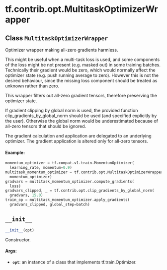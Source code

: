 <div itemscope itemtype="http://developers.google.com/ReferenceObject">
<meta itemprop="name" content="tf.contrib.opt.MultitaskOptimizerWrapper" />
<meta itemprop="path" content="Stable" />
<meta itemprop="property" content="__init__"/>
</div>

# tf.contrib.opt.MultitaskOptimizerWrapper

## Class `MultitaskOptimizerWrapper`

Optimizer wrapper making all-zero gradients harmless.



<!-- Placeholder for "Used in" -->

This might be useful when a multi-task loss is used,
and some components of the loss might be
not present (e.g. masked out) in some training batches.
Technically their gradient would be zero,
which would normally affect the optimizer state
(e.g. push running average to zero).
However this is not the desired behaviour,
since the missing loss component
should be treated as unknown rather than zero.

This wrapper filters out all-zero gradient tensors,
therefore preserving the optimizer state.

If gradient clipping by global norm is used,
the provided function clip_gradients_by_global_norm
should be used (and specified explicitly by the user).
Otherwise the global norm would be underestimated
because of all-zero tensors that should be ignored.

The gradient calculation and application
are delegated to an underlying optimizer.
The gradient application is altered only for all-zero tensors.

#### Example:


```python
momentum_optimizer = tf.compat.v1.train.MomentumOptimizer(
  learning_rate, momentum=0.9)
multitask_momentum_optimizer = tf.contrib.opt.MultitaskOptimizerWrapper(
  momentum_optimizer)
gradvars = multitask_momentum_optimizer.compute_gradients(
  loss)
gradvars_clipped, _ = tf.contrib.opt.clip_gradients_by_global_norm(
  gradvars, 15.0)
train_op = multitask_momentum_optimizer.apply_gradients(
  gradvars_clipped, global_step=batch)
```

<h2 id="__init__"><code>__init__</code></h2>

``` python
__init__(opt)
```

Constructor.


#### Args:


* <b>`opt`</b>: an instance of a class that implements tf.train.Optimizer.




